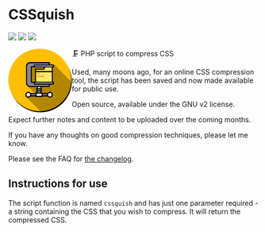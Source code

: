# CSSquish

<img src="https://img.shields.io/github/v/release/dartiss/CSSquish">&nbsp;<img src="https://img.shields.io/github/last-commit/dartiss/CSSquish">&nbsp;<img src="https://img.shields.io/github/issues/dartiss/CSSquish">

<img src="https://raw.githubusercontent.com/dartiss/CSSquish/main/assets/icon-128x128.png" align="left">🗜️ PHP script to compress CSS

Used, many moons ago, for an online CSS compression tool, the script has been saved and now made available for public use. 

Open source, available under the GNU v2 license. 

Expect further notes and content to be uploaded over the coming months.

If you have any thoughts on good compression techniques, please let me know.

Please see the FAQ for [the changelog](https://github.com/dartiss/CSSquish/wiki/Changelog).

## Instructions for use

The script function is named `cssquish` and has just one parameter required - a string containing the CSS that you wish to compress. It will return the compressed CSS.
